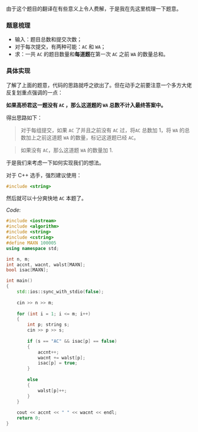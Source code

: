 由于这个题目的翻译在有些意义上令人费解，于是我在先这里梳理一下题意。

### 题意梳理
- 输入：题目总数和提交次数；
- 对于每次提交，有两种可能：`AC` 和  `WA`；
- 求：一共 `AC` 的题目数量和**每道题**在第一次 `AC` 之前 `WA` 的数量总和。

### 具体实现
了解了上面的题意，代码的思路就呼之欲出了。但在动手之前要注意一个多方大佬反复划重点强调的一点：

**如果高桥君这一题没有 `AC` ，那么这道题的 `WA` 总数不计入最终答案中。**

得出思路如下：

> 对于每组提交，如果 `AC` 了并且之前没有 `AC` 过，将`AC` 总数加 $1$，将 `WA` 的总数加上之前这道题 `WA` 的数量，标记这道题已经 `AC`。

> 如果没有 `AC`，那么这道题 `WA` 的数量加 $1$.

于是我们来考虑一下如何实现我们的想法。

对于 C++ 选手，强烈建议使用：

```cpp
#include <string>
```

然后就可以十分爽快地 `AC` 本题了。

$Code:$

```cpp
#include <iostream>
#include <algorithm>
#include <string>
#include <cstring>
#define MAXN 100005
using namespace std;

int n, m;
int accnt, wacnt, walst[MAXN];
bool isac[MAXN];

int main()
{
	std::ios::sync_with_stdio(false);
	
	cin >> n >> m;
	
	for (int i = 1; i <= m; i++)
	{
		int p; string s;
		cin >> p >> s;
		
		if (s == "AC" && isac[p] == false)
		{
			accnt++;
			wacnt += walst[p];
			isac[p] = true;
		}
		
		else
		{
			walst[p]++;
		}
	}
	
	cout << accnt << " " << wacnt << endl;
	return 0;
}
```